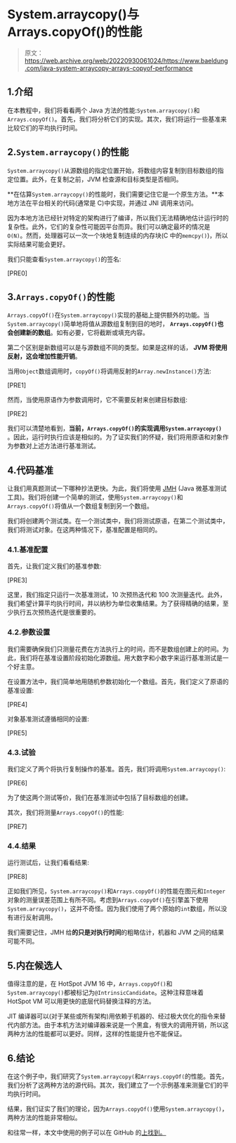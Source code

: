 # System.arraycopy()与 Arrays.copyOf()的性能

> 原文：<https://web.archive.org/web/20220930061024/https://www.baeldung.com/java-system-arraycopy-arrays-copyof-performance>

## 1.介绍

在本教程中，我们将看看两个 Java 方法的性能:`System.arraycopy()`和`Arrays.copyOf()`。首先，我们将分析它们的实现。其次，我们将运行一些基准来比较它们的平均执行时间。

## 2.`System.arraycopy()`的性能

`System.arraycopy()`从源数组的指定位置开始，将数组内容复制到目标数组的指定位置。此外，在复制之前，JVM 检查源和目标类型是否相同。

**在估算`System.arraycopy()`的性能时，我们需要记住它是一个原生方法。**本地方法在平台相关的代码(通常是 C)中实现，并通过 JNI 调用来访问。

因为本地方法已经针对特定的架构进行了编译，所以我们无法精确地估计运行时的复杂性。此外，它们的复杂性可能因平台而异。我们可以确定最坏的情况是`O(N)`。然而，处理器可以一次一个块地复制连续的内存块(C 中的`memcpy()`)，所以实际结果可能会更好。

我们只能查看`System.arraycopy()`的签名:

[PRE0]

## 3.`Arrays.copyOf()`的性能

`Arrays.copyOf()`在`System.arraycopy()`实现的基础上提供额外的功能。当`System.arraycopy()`简单地将值从源数组复制到目的地时， **`Arrays.copyOf()`也会创建新的数组**。如有必要，它将截断或填充内容。

第二个区别是新数组可以是与源数组不同的类型。如果是这样的话， **JVM 将使用反射，这会增加性能开销**。

当用`Object`数组调用时，`copyOf()`将调用反射的`Array.newInstance()`方法:

[PRE1]

然而，当使用原语作为参数调用时，它不需要反射来创建目标数组:

[PRE2]

我们可以清楚地看到，**当前，`Arrays.copyOf()`的实现调用`System.arraycopy()`** 。因此，运行时执行应该是相似的。为了证实我们的怀疑，我们将用原语和对象作为参数对上述方法进行基准测试。

## 4.代码基准

让我们用真题测试一下哪种抄法更快。为此，我们将使用 [JMH](/web/20220628115219/https://www.baeldung.com/java-microbenchmark-harness "JMH") (Java 微基准测试工具)。我们将创建一个简单的测试，使用`System.arraycopy()`和`Arrays.copyOf()`将值从一个数组复制到另一个数组。

我们将创建两个测试类。在一个测试类中，我们将测试原语，在第二个测试类中，我们将测试对象。在这两种情况下，基准配置是相同的。

### 4.1.基准配置

首先，让我们定义我们的基准参数:

[PRE3]

这里，我们指定只运行一次基准测试，10 次预热迭代和 100 次测量迭代。此外，我们希望计算平均执行时间，并以纳秒为单位收集结果。为了获得精确的结果，至少执行五次预热迭代是很重要的。

### 4.2.参数设置

我们需要确保我们只测量花费在方法执行上的时间，而不是数组创建上的时间。为此，我们将在基准设置阶段初始化源数组。用大数字和小数字来运行基准测试是一个好主意。

在设置方法中，我们简单地用随机参数初始化一个数组。首先，我们定义了原语的基准设置:

[PRE4]

对象基准测试遵循相同的设置:

[PRE5]

### 4.3.试验

我们定义了两个将执行复制操作的基准。首先，我们将调用`System.arraycopy()`:

[PRE6]

为了使这两个测试等价，我们在基准测试中包括了目标数组的创建。

其次，我们将测量`Arrays.copyOf()`的性能:

[PRE7]

### 4.4.结果

运行测试后，让我们看看结果:

[PRE8]

正如我们所见，`System.arraycopy()`和`Arrays.copyOf()`的性能在图元和`Integer`对象的测量误差范围上有所不同。考虑到`Arrays.copyOf()`在引擎盖下使用`System.arraycopy()`，这并不奇怪。因为我们使用了两个原始的`int`数组，所以没有进行反射调用。

我们需要记住，JMH 给**的只是对执行时间**的粗略估计，机器和 JVM 之间的结果可能不同。

## 5.内在候选人

值得注意的是，在 HotSpot JVM 16 中，`Arrays.copyOf()`和`System.arraycopy()`都被标记为`@IntrinsicCandidate`。这种注释意味着 HotSpot VM 可以用更快的底层代码替换注释的方法。

JIT 编译器可以(对于某些或所有架构)用依赖于机器的、经过极大优化的指令来替代内部方法。由于本机方法对编译器来说是一个黑盒，有很大的调用开销，所以这两种方法的性能都可以更好。同样，这样的性能提升也不能保证。

## 6.结论

在这个例子中，我们研究了`System.arraycopy(`和`Arrays.copyOf(`的性能。首先，我们分析了这两种方法的源代码。其次，我们建立了一个示例基准来测量它们的平均执行时间。

结果，我们证实了我们的理论，因为`Arrays.copyOf()`使用`System.arraycopy()`，两种方法的性能非常相似。

和往常一样，本文中使用的例子可以在 GitHub 的[上找到。](https://web.archive.org/web/20220628115219/https://github.com/eugenp/tutorials/tree/master/core-java-modules/core-java-arrays-operations-advanced)